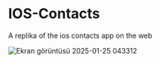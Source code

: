 # IOS-Contacts
A replika of the ios contacts app on the web

![Ekran görüntüsü 2025-01-25 043312](https://github.com/user-attachments/assets/ad3e2867-155f-4556-8cee-baaa8d832216)
